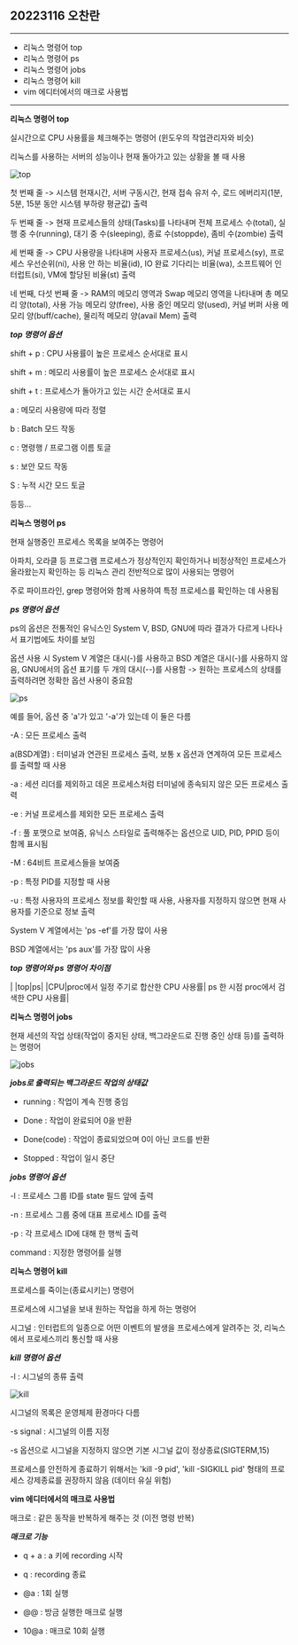 ## 20223116 오찬란
---
- 리눅스 명령어 top
- 리눅스 명령어 ps
- 리눅스 명령어 jobs
- 리눅스 명령어 kill
- vim 에디터에서의 매크로 사용법
---
**리눅스 명령어 top**

실시간으로 CPU 사용률을 체크해주는 명령어 (윈도우의 작업관리자와 비슷)

리눅스를 사용하는 서버의 성능이나 현재 돌아가고 있는 상황을 볼 때 사용

![top](https://user-images.githubusercontent.com/106640318/171798983-cae067ed-1b93-41c3-994a-c605e082c51f.jpg)

첫 번째 줄 -> 시스템 현재시간, 서버 구동시간, 현재 접속 유저 수, 로드 에버리지(1분, 5분, 15분 동안 시스템 부하량 평균값) 출력

두 번째 줄 -> 현재 프로세스들의 상태(Tasks)를 나타내며 전체 프로세스 수(total), 실행 중 수(running), 대기 중 수(sleeping), 종료 수(stoppde), 좀비 수(zombie) 출력

세 번째 줄 -> CPU 사용량을 나타내며 사용자 프로세스(us), 커널 프로세스(sy), 프로세스 우선순위(ni), 사용 안 하는 비율(id), IO 완료 기다리는 비율(wa), 소프트웨어 인터럽트(si), VM에 할당된 비율(st) 출력

네 번째, 다섯 번째 줄 -> RAM의 메모리 영역과 Swap 메모리 영역을 나타내며 총 메모리 양(total), 사용 가능 메모리 양(free), 사용 중인 메모리 양(used), 커널 버퍼 사용 메모리 양(buff/cache), 물리적 메모리 양(avail Mem) 출력

***top 명령어 옵션***

shift + p : CPU 사용률이 높은 프로세스 순서대로 표시

shift + m : 메모리 사용률이 높은 프로세스 순서대로 표시

shift + t : 프로세스가 돌아가고 있는 시간 순서대로 표시

a : 메모리 사용량에 따라 정렬

b : Batch 모드 작동

c : 명령행 / 프로그램 이름 토글

s : 보안 모드 작동

S : 누적 시간 모드 토글

등등...

**리눅스 명령어 ps**

현재 실행중인 프로세스 목록을 보여주는 명령어

아파치, 오라클 등 프로그램 프로세스가 정상적인지 확인하거나 비정상적인 프로세스가 올라왔는지 확인하는 등 리눅스 관리 전반적으로 많이 사용되는 명령어

주로 파이프라인, grep 명령어와 함께 사용하여 특정 프로세스를 확인하는 데 사용됨

***ps 명령어 옵션***

ps의 옵션은 전통적인 유닉스인 System V, BSD, GNU에 따라 결과가 다르게 나타나서 표기법에도 차이를 보임

옵션 사용 시 System V 계열은 대시(-)를 사용하고 BSD 계열은 대시(-)를 사용하지 않음, GNU에서의 옵션 표기를 두 개의 대시(--)를 사용함 -> 원하는 프로세스의 상태를 출력하려면 정확한 옵션 사용이 중요함

![ps](https://user-images.githubusercontent.com/106640318/171799640-567601a4-ffbf-4ebc-956c-f36f11e1ecb0.jpg)

예를 들어, 옵션 중 'a'가 있고 '-a'가 있는데 이 둘은 다름

-A : 모든 프로세스 출력

a(BSD계열) : 터미널과 연관된 프로세스 출력, 보통 x 옵션과 연계하여 모든 프로세스를 출력할 때 사용

-a : 세션 리더를 제외하고 데몬 프로세스처럼 터미널에 종속되지 않은 모든 프로세스 출력

-e : 커널 프로세스를 제외한 모든 프로세스 출력

-f : 풀 포맷으로 보여줌, 유닉스 스타일로 출력해주는 옵션으로 UID, PID, PPID 등이 함께 표시됨

-M : 64비트 프로세스들을 보여줌

-p : 특정 PID를 지정할 때 사용

-u : 특정 사용자의 프로세스 정보를 확인할 때 사용, 사용자를 지정하지 않으면 현재 사용자를 기준으로 정보 출력

System V 계열에서는 'ps -ef'를 가장 많이 사용

BSD 계열에서는 'ps aux'를 가장 많이 사용

***top 명령어와 ps 명령어 차이점***

| |top|ps|
|CPU|proc에서 일정 주기로 합산한 CPU 사용률| ps 한 시점 proc에서 검색한 CPU 사용률|

**리눅스 명령어 jobs**

현재 세션의 작업 상태(작업이 중지된 상태, 백그라운드로 진행 중인 상태 등)를 출력하는 명령어

![jobs](https://user-images.githubusercontent.com/106640318/171800745-c4cbb03d-8f40-4da1-91db-6f4644293a51.jpg)

***jobs로 출력되는 백그라운드 작업의 상태값***

- running : 작업이 계속 진행 중임

- Done : 작업이 완료되어 0을 반환

- Done(code) : 작업이 종료되었으며 0이 아닌 코드를 반환

- Stopped : 작업이 일시 중단

***jobs 명령어 옵션***

-l : 프로세스 그룹 ID를 state 필드 앞에 출력

-n : 프로세스 그룹 중에 대표 프로세스 ID를 출력

-p : 각 프로세스 ID에 대해 한 행씩 출력

command : 지정한 명령어를 실행

**리눅스 명령어 kill**

프로세스를 죽이는(종료시키는) 명령어

프로세스에 시그널을 보내 원하는 작업을 하게 하는 명령어

시그널 : 인터럽트의 일종으로 어떤 이벤트의 발생을 프로세스에게 알려주는 것, 리눅스에서 프로세스끼리 통신할 때 사용

***kill 명령어 옵션***

-l : 시그널의 종류 출력

![kill](https://user-images.githubusercontent.com/106640318/171801128-19ee26f6-1f59-4c1c-b954-599e139648f6.jpg)

시그널의 목록은 운영체제 환경마다 다름

-s signal : 시그널의 이름 지정

-s 옵션으로 시그널을 지정하지 않으면 기본 시그널 값이 정상종료(SIGTERM,15)

프로세스를 안전하게 종료하기 위해서는 'kill -9 pid', 'kill -SIGKILL pid' 형태의 프로세스 강제종료를 권장하지 않음 (데이터 유실 위험)

**vim 에디터에서의 매크로 사용법**

매크로 : 같은 동작을 반복하게 해주는 것 (이전 명령 반복)

***매크로 기능***

- q + a : a 키에 recording 시작

- q : recording 종료

- @a : 1회 실행

- @@ : 방금 실행한 매크로 실행

- 10@a : 매크로 10회 실행

